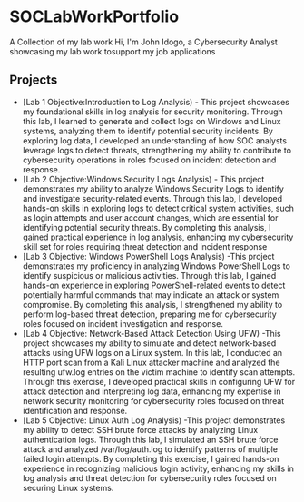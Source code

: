 # SOCLabWorkPortfolio
A Collection of my lab work 
Hi, I'm John Idogo, a Cybersecurity Analyst showcasing my lab work tosupport my job applications
## Projects
- [Lab 1 Objective:Introduction to Log Analysis) - This project showcases my foundational skills in log analysis for security monitoring. Through this lab, I learned to generate and collect logs on Windows and Linux systems, analyzing them to identify potential security incidents. By exploring log data, I developed an understanding of how SOC analysts leverage logs to detect threats, strengthening my ability to contribute to cybersecurity operations in roles focused on incident detection and response.
- [Lab 2 Objective:Windows Security Logs Analysis) - This project demonstrates my ability to analyze Windows Security Logs to identify and investigate security-related events. Through this lab, I developed hands-on skills in exploring logs to detect critical system activities, such as login attempts and user account changes, which are essential for identifying potential security threats. By completing this analysis, I gained practical experience in log analysis, enhancing my cybersecurity skill set for roles requiring threat detection and incident response
- [Lab 3 Objective: Windows PowerShell Logs Analysis) -This project demonstrates my proficiency in analyzing Windows PowerShell Logs to identify suspicious or malicious activities. Through this lab, I gained hands-on experience in exploring PowerShell-related events to detect potentially harmful commands that may indicate an attack or system compromise. By completing this analysis, I strengthened my ability to perform log-based threat detection, preparing me for cybersecurity roles focused on incident investigation and response.
- [Lab 4 Objective: Network-Based Attack Detection Using UFW) -This project showcases my ability to simulate and detect network-based attacks using UFW logs on a Linux system. In this lab, I conducted an HTTP port scan from a Kali Linux attacker machine and analyzed the resulting ufw.log entries on the victim machine to identify scan attempts. Through this exercise, I developed practical skills in configuring UFW for attack detection and interpreting log data, enhancing my expertise in network security monitoring for cybersecurity roles focused on threat identification and response.
- [Lab 5 Objective: Linux Auth Log Analysis) -This project demonstrates my ability to detect SSH brute force attacks by analyzing Linux authentication logs. Through this lab, I simulated an SSH brute force attack and analyzed /var/log/auth.log to identify patterns of multiple failed login attempts. By completing this exercise, I gained hands-on experience in recognizing malicious login activity, enhancing my skills in log analysis and threat detection for cybersecurity roles focused on securing Linux systems.
